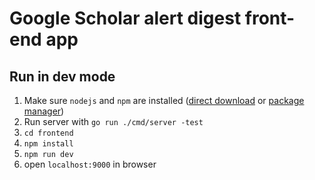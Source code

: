 # Google Scholar alert digest front-end app

## Run in dev mode

1. Make sure `nodejs` and `npm` are installed ([direct download](https://nodejs.org/en/download/) or [package manager](https://nodejs.org/en/download/package-manager/))
2. Run server with `go run ./cmd/server -test`
3. `cd frontend`
4. `npm install`
5. `npm run dev`
6. open `localhost:9000` in browser
